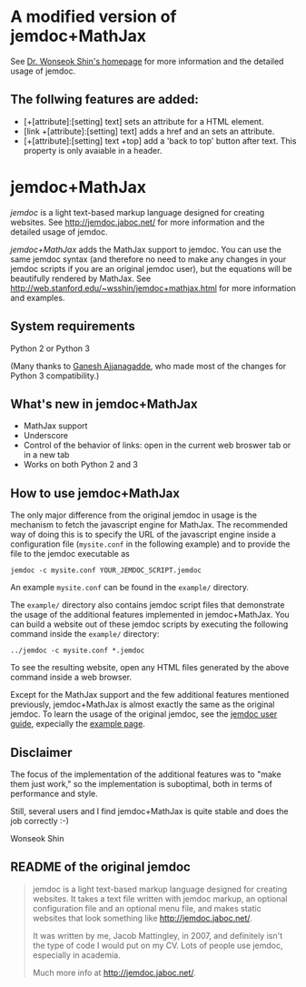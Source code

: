 # A modified version of jemdoc+MathJax
See [Dr. Wonseok Shin's homepage](https://www.mit.edu/~wsshin/index.html) for more information and the detailed usage of jemdoc.

## The follwing features are added:

- [+[attribute\]\:\[setting\] text\] sets an attribute for a HTML element.
- [link  \+\[attribute\]\:\[setting\] text] adds a href and an sets an attribute.
- [+[attribute\]\:[setting] text +top] add a 'back to top' button after text. This property is only avaiable in a header.





jemdoc+MathJax
==============
*jemdoc* is a light text-based markup language designed for creating websites.  See http://jemdoc.jaboc.net/ for more information and the detailed usage of jemdoc.

*jemdoc+MathJax* adds the MathJax support to jemdoc.  You can use the same jemdoc syntax (and therefore no need to make any changes in your jemdoc scripts if you are an original jemdoc user), but the equations will be beautifully rendered by MathJax.  See http://web.stanford.edu/~wsshin/jemdoc+mathjax.html for more information and examples. 

System requirements
-------------------
Python 2 or Python 3

(Many thanks to [Ganesh Ajjanagadde](http://www.mit.edu/~gajjanag/), who made most of the changes for Python 3 compatibility.)

What's new in jemdoc+MathJax
----------------------------
- MathJax support
- Underscore
- Control of the behavior of links: open in the current web broswer tab or in a new tab
- Works on both Python 2 and 3

How to use jemdoc+MathJax
-------------------------
The only major difference from the original jemdoc in usage is the mechanism to fetch the javascript engine for MathJax.  The recommended way of doing this is to specify the URL of the javascript engine inside a configuration file (`mysite.conf` in the following example) and to provide the file to the jemdoc executable as

	jemdoc -c mysite.conf YOUR_JEMDOC_SCRIPT.jemdoc

An example `mysite.conf` can be found in the `example/` directory.  

The `example/` directory also contains jemdoc script files that demonstrate the usage of the additional features implemented in jemdoc+MathJax.  You can build a website out of these jemdoc scripts by executing the following command inside the `example/` directory:

	../jemdoc -c mysite.conf *.jemdoc
	
To see the resulting website, open any HTML files generated by the above command inside a web browser.

Except for the MathJax support and the few additional features mentioned previously, jemdoc+MathJax is almost exactly the same as the original jemdoc.  To learn the usage of the original jemdoc, see the [jemdoc user guide](http://jemdoc.jaboc.net/using.html), expecially the [example page](http://jemdoc.jaboc.net/example.html).

Disclaimer
----------
The focus of the implementation of the additional features was to "make them just work," so the implementation is suboptimal, both in terms of performance and style.  

Still, several users and I find jemdoc+MathJax is quite stable and does the job correctly :-)

Wonseok Shin

README of the original jemdoc
-----------------------------
> jemdoc is a light text-based markup language designed for creating websites. It
> takes a text file written with jemdoc markup, an optional configuration file and
> an optional menu file, and makes static websites that look something like
> http://jemdoc.jaboc.net/.
> 
> It was written by me, Jacob Mattingley, in 2007, and definitely isn't the type
> of code I would put on my CV. Lots of people use jemdoc, especially in academia.
> 
> Much more info at http://jemdoc.jaboc.net/.




